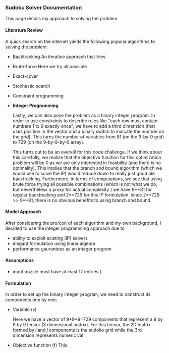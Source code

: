 ### Sudoku Solver Documentation
This page details my approach to solving the problem

#### Literature Review
A quick search on the internet yields the following popular algorithms to solving the problem:
- Backtracking
An iterative approach that tries 

- Brute-force
Here we try all possible 

- Exact-cover

- Stochastic search

- Constraint programming

- **Integer Programming**

  Lastly, we can also pose the problem as a binary integer program. In order to use constraints
  to describe rules like "each row must contain numbers 1 to 9 exactly once", we have to add a
  third dimension (that uses position in the vector and a binary switch to indicate the number
  on the grid).
  This turns the number of variables from 81 (on the 9-by-9 grid) to 729 (on the 9-by-9-by-9
  array).

  This turns out to be an overkill for this code challenge. If we think about this carefully,
  we realize that the objective function for this optimization problem will be 0 as we are only
  interested in feasbility (and there is no optimality). This implies that the branch and bound
  algorithm (which we would use to solve the IP) would reduce down to really just good ole
  backtracking. Furthermore, in terms of computations, we see that using brute force trying all
  possible combinations (which is not what we do, but nevertheless a proxy for actual complexity
  ) we have 9\*\*81 for regular backtracking and 2\*\*729 for this IP formulation. since
  2\*\*729 >> 9\*\*81, there is no obvious benefits to using branch and bound.


#### Model Approach
After considering the pro/con of each algorithm and my own background, I decided to use the
integer programming approach due to
- ability to exploit existing (IP) solvers
- elegant formulation using linear algebra
- performance gaurantees as an integer program


#### Assumptions
- input puzzle must have at least 17 entries (


#### Formulation
In order to set up the binary integer program, we need to construct its components one by one:

- Variable (x)

  Here we have a vector of 9\*9\*9=729 components that represent a 9 by 9 by 9 tensor (3
  dimensional matrix). For this tensor, the 2D matrix formed by *i* and *j* components
  is the sudoko grid while the 3rd dimension represents numeric val

- Objective function (f)
This 

